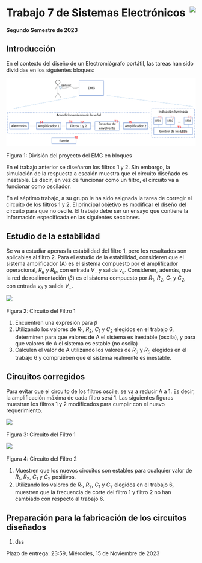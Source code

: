 # <img src="https://julianodb.github.io/SISTEMAS_ELECTRONICOS_PARA_INGENIERIA_BIOMEDICA/img/logo_fing.png?raw=true" align="right" height="45"> Trabajo 7 de Sistemas Electrónicos

#### Segundo Semestre de 2023

## Introducción

En el contexto del diseño de un Electromiógrafo portátil, las tareas han sido divididas en los siguientes bloques:

![TX_bloques](../img/TX_bloques.png)

Figura 1: División del proyecto del EMG en bloques

En el trabajo anterior se diseñaron los filtros 1 y 2. Sin embargo, la simulación de la respuesta a escalón muestra que el circuito diseñado es inestable. Es decir, en vez de funcionar como un filtro, el circuito va a funcionar como oscilador.

En el séptimo trabajo, a su grupo le ha sido asignada la tarea de corregir el circuito de los filtros 1 y 2. El principal objetivo es modificar el diseño del circuito para que no oscile. El trabajo debe ser un ensayo que contiene la información especificada en las siguientes secciones.

## Estudio de la estabilidad

Se va a estudiar apenas la estabilidad del filtro 1, pero los resultados son aplicables al filtro 2. Para el estudio de la estabilidad, consideren que el sistema amplificador (A) es el sistema compuesto por el amplificador operacional, $R_a$ y $R_b$, con entrada $V_+$ y salida $v_o$. Consideren, además, que la red de realimentación ($\beta$) es el sistema compuesto por $R_1$, $R_2$, $C_1$ y $C_2$, con entrada $v_o$ y salida $V_+$.

<img src="https://julianodb.github.io/electronic_circuits_diagrams/sallen_key_high_2_with_gain.png" width="400">

Figura 2: Circuito del Filtro 1

1. Encuentren una expresión para $\beta$
1. Utilizando los valores de $R_1$, $R_2$, $C_1$ y $C_2$ elegidos en el trabajo 6, determinen para que valores de A el sistema es inestable (oscila), y para que valores de A el sistema es estable (no oscila)
1. Calculen el valor de A utilizando los valores de $R_a$ y $R_b$ elegidos en el trabajo 6 y comprueben que el sistema realmente es inestable.

## Circuitos corregidos

Para evitar que el circuito de los filtros oscile, se va a reducir A a 1. Es decir, la amplificación máxima de cada filtro será 1. Las siguientes figuras muestran los filtros 1 y 2 modificados para cumplir con el nuevo requerimiento.

<img src="https://julianodb.github.io/electronic_circuits_diagrams/sallen_key_high_2.png" width="400">

Figura 3: Circuito del Filtro 1

<img src="https://julianodb.github.io/electronic_circuits_diagrams/sallen_key_low_2.png" width="400">

Figura 4: Circuito del Filtro 2

1. Muestren que los nuevos circuitos son estables para cualquier valor de $R_1$, $R_2$, $C_1$ y $C_2$ positivos.
2. Utilizando los valores de $R_1$, $R_2$, $C_1$ y $C_2$ elegidos en el trabajo 6, muestren que la frecuencia de corte del filtro 1 y filtro 2 no han cambiado con respecto al trabajo 6.

## Preparación para la fabricación de los circuitos diseñados

1. dss


Plazo de entrega: 23:59, Miércoles, 15 de Noviembre de 2023